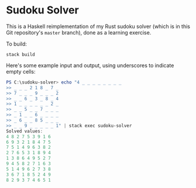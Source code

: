 Sudoku Solver
=============

This is a Haskell reimplementation of my Rust sudoku solver (which is in this
Git repository's `master` branch), done as a learning exercise.

To build:

```
stack build
```

Here's some example input and output, using underscores to indicate empty cells:

```powershell
PS C:\sudoku-solver> echo "4 _ _ _ _ _ _ _ _
>> _ _ _ 2 1 8 _ 7 _
>> 7 _ _ _ 9 _ _ _ 2
>> _ _ 6 _ 3 _ 8 _ 4
>> 1 _ _ _ _ _ _ 2 _
>> _ _ 5 _ _ 7 _ _ _
>> _ 1 _ _ 6 _ _ _ _
>> _ 6 _ _ 8 5 _ _ _
>> _ _ 9 _ _ _ _ _ 1" | stack exec sudoku-solver
Solved values:
4 8 2 7 5 3 9 1 6
6 9 3 2 1 8 4 7 5
7 5 1 4 9 6 3 8 2
2 7 6 5 3 1 8 9 4
1 3 8 6 4 9 5 2 7
9 4 5 8 2 7 1 6 3
5 1 4 9 6 2 7 3 8
3 6 7 1 8 5 2 4 9
8 2 9 3 7 4 6 5 1
```
